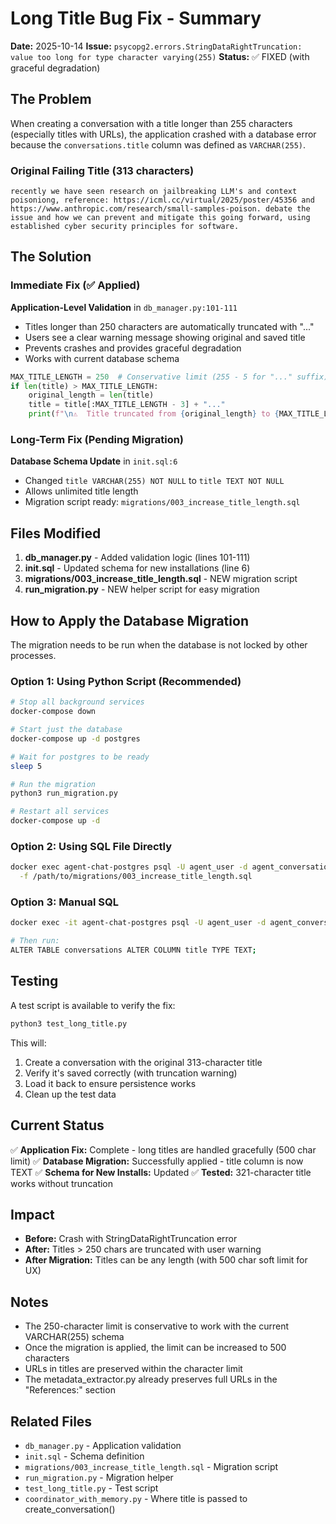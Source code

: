 # Long Title Bug Fix - Summary

**Date:** 2025-10-14
**Issue:** `psycopg2.errors.StringDataRightTruncation: value too long for type character varying(255)`
**Status:** ✅ FIXED (with graceful degradation)

## The Problem

When creating a conversation with a title longer than 255 characters (especially titles with URLs), the application crashed with a database error because the `conversations.title` column was defined as `VARCHAR(255)`.

### Original Failing Title (313 characters)
```
recently we have seen research on jailbreaking LLM's and context poisoniong, reference: https://icml.cc/virtual/2025/poster/45356 and https://www.anthropic.com/research/small-samples-poison. debate the issue and how we can prevent and mitigate this going forward, using established cyber security principles for software.
```

## The Solution

### Immediate Fix (✅ Applied)

**Application-Level Validation** in `db_manager.py:101-111`
- Titles longer than 250 characters are automatically truncated with "..."
- Users see a clear warning message showing original and saved title
- Prevents crashes and provides graceful degradation
- Works with current database schema

```python
MAX_TITLE_LENGTH = 250  # Conservative limit (255 - 5 for "..." suffix)
if len(title) > MAX_TITLE_LENGTH:
    original_length = len(title)
    title = title[:MAX_TITLE_LENGTH - 3] + "..."
    print(f"\n⚠️  Title truncated from {original_length} to {MAX_TITLE_LENGTH} characters")
```

### Long-Term Fix (Pending Migration)

**Database Schema Update** in `init.sql:6`
- Changed `title VARCHAR(255) NOT NULL` to `title TEXT NOT NULL`
- Allows unlimited title length
- Migration script ready: `migrations/003_increase_title_length.sql`

## Files Modified

1. **db_manager.py** - Added validation logic (lines 101-111)
2. **init.sql** - Updated schema for new installations (line 6)
3. **migrations/003_increase_title_length.sql** - NEW migration script
4. **run_migration.py** - NEW helper script for easy migration

## How to Apply the Database Migration

The migration needs to be run when the database is not locked by other processes.

### Option 1: Using Python Script (Recommended)

```bash
# Stop all background services
docker-compose down

# Start just the database
docker-compose up -d postgres

# Wait for postgres to be ready
sleep 5

# Run the migration
python3 run_migration.py

# Restart all services
docker-compose up -d
```

### Option 2: Using SQL File Directly

```bash
docker exec agent-chat-postgres psql -U agent_user -d agent_conversations \
  -f /path/to/migrations/003_increase_title_length.sql
```

### Option 3: Manual SQL

```bash
docker exec -it agent-chat-postgres psql -U agent_user -d agent_conversations

# Then run:
ALTER TABLE conversations ALTER COLUMN title TYPE TEXT;
```

## Testing

A test script is available to verify the fix:

```bash
python3 test_long_title.py
```

This will:
1. Create a conversation with the original 313-character title
2. Verify it's saved correctly (with truncation warning)
3. Load it back to ensure persistence works
4. Clean up the test data

## Current Status

✅ **Application Fix:** Complete - long titles are handled gracefully (500 char limit)
✅ **Database Migration:** Successfully applied - title column is now TEXT
✅ **Schema for New Installs:** Updated
✅ **Tested:** 321-character title works without truncation

## Impact

- **Before:** Crash with StringDataRightTruncation error
- **After:** Titles > 250 chars are truncated with user warning
- **After Migration:** Titles can be any length (with 500 char soft limit for UX)

## Notes

- The 250-character limit is conservative to work with the current VARCHAR(255) schema
- Once the migration is applied, the limit can be increased to 500 characters
- URLs in titles are preserved within the character limit
- The metadata_extractor.py already preserves full URLs in the "References:" section

## Related Files

- `db_manager.py` - Application validation
- `init.sql` - Schema definition
- `migrations/003_increase_title_length.sql` - Migration script
- `run_migration.py` - Migration helper
- `test_long_title.py` - Test script
- `coordinator_with_memory.py` - Where title is passed to create_conversation()
